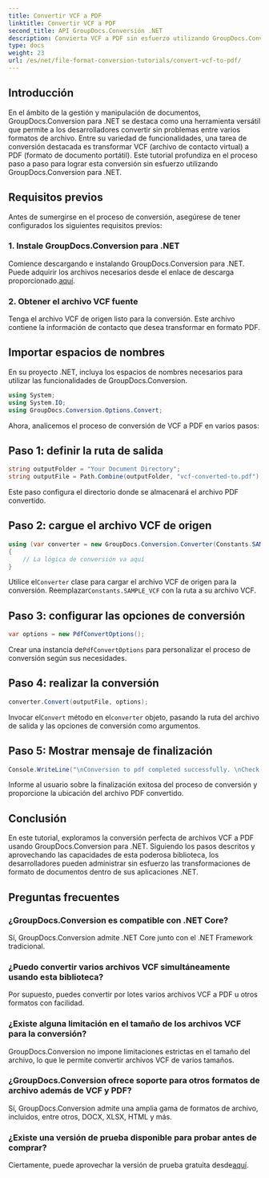 ```yaml
---
title: Convertir VCF a PDF
linktitle: Convertir VCF a PDF
second_title: API GroupDocs.Conversión .NET
description: Convierta VCF a PDF sin esfuerzo utilizando GroupDocs.Conversion para .NET. Simplifique sus tareas de gestión de documentos con esta solución intuitiva.
type: docs
weight: 23
url: /es/net/file-format-conversion-tutorials/convert-vcf-to-pdf/
---
```

## Introducción
En el ámbito de la gestión y manipulación de documentos, GroupDocs.Conversion para .NET se destaca como una herramienta versátil que permite a los desarrolladores convertir sin problemas entre varios formatos de archivo. Entre su variedad de funcionalidades, una tarea de conversión destacada es transformar VCF (archivo de contacto virtual) a PDF (formato de documento portátil). Este tutorial profundiza en el proceso paso a paso para lograr esta conversión sin esfuerzo utilizando GroupDocs.Conversion para .NET.
## Requisitos previos
Antes de sumergirse en el proceso de conversión, asegúrese de tener configurados los siguientes requisitos previos:
### 1. Instale GroupDocs.Conversion para .NET
 Comience descargando e instalando GroupDocs.Conversion para .NET. Puede adquirir los archivos necesarios desde el enlace de descarga proporcionado.[aquí](https://releases.groupdocs.com/conversion/net/).
### 2. Obtener el archivo VCF fuente
Tenga el archivo VCF de origen listo para la conversión. Este archivo contiene la información de contacto que desea transformar en formato PDF.

## Importar espacios de nombres
En su proyecto .NET, incluya los espacios de nombres necesarios para utilizar las funcionalidades de GroupDocs.Conversion.

```csharp
using System;
using System.IO;
using GroupDocs.Conversion.Options.Convert;
```

Ahora, analicemos el proceso de conversión de VCF a PDF en varios pasos:
## Paso 1: definir la ruta de salida
```csharp
string outputFolder = "Your Document Directory";
string outputFile = Path.Combine(outputFolder, "vcf-converted-to.pdf");
```
Este paso configura el directorio donde se almacenará el archivo PDF convertido.
## Paso 2: cargue el archivo VCF de origen
```csharp
using (var converter = new GroupDocs.Conversion.Converter(Constants.SAMPLE_VCF))
{
    // La lógica de conversión va aquí
}
```
 Utilice el`Converter` clase para cargar el archivo VCF de origen para la conversión. Reemplazar`Constants.SAMPLE_VCF` con la ruta a su archivo VCF.
## Paso 3: configurar las opciones de conversión
```csharp
var options = new PdfConvertOptions();
```
 Crear una instancia de`PdfConvertOptions` para personalizar el proceso de conversión según sus necesidades.
## Paso 4: realizar la conversión
```csharp
converter.Convert(outputFile, options);
```
 Invocar el`Convert` método en el`converter` objeto, pasando la ruta del archivo de salida y las opciones de conversión como argumentos.
## Paso 5: Mostrar mensaje de finalización
```csharp
Console.WriteLine("\nConversion to pdf completed successfully. \nCheck output in {0}", outputFolder);
```
Informe al usuario sobre la finalización exitosa del proceso de conversión y proporcione la ubicación del archivo PDF convertido.

## Conclusión
En este tutorial, exploramos la conversión perfecta de archivos VCF a PDF usando GroupDocs.Conversion para .NET. Siguiendo los pasos descritos y aprovechando las capacidades de esta poderosa biblioteca, los desarrolladores pueden administrar sin esfuerzo las transformaciones de formato de documentos dentro de sus aplicaciones .NET.
## Preguntas frecuentes
### ¿GroupDocs.Conversion es compatible con .NET Core?
Sí, GroupDocs.Conversion admite .NET Core junto con el .NET Framework tradicional.
### ¿Puedo convertir varios archivos VCF simultáneamente usando esta biblioteca?
Por supuesto, puedes convertir por lotes varios archivos VCF a PDF u otros formatos con facilidad.
### ¿Existe alguna limitación en el tamaño de los archivos VCF para la conversión?
GroupDocs.Conversion no impone limitaciones estrictas en el tamaño del archivo, lo que le permite convertir archivos VCF de varios tamaños.
### ¿GroupDocs.Conversion ofrece soporte para otros formatos de archivo además de VCF y PDF?
Sí, GroupDocs.Conversion admite una amplia gama de formatos de archivo, incluidos, entre otros, DOCX, XLSX, HTML y más.
### ¿Existe una versión de prueba disponible para probar antes de comprar?
Ciertamente, puede aprovechar la versión de prueba gratuita desde[aquí](https://releases.groupdocs.com/).